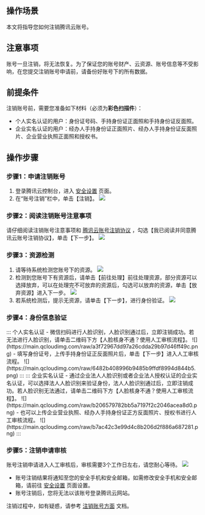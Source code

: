 ## 操作场景

本文将指导您如何注销腾讯云账号。

## 注意事项

账号一旦注销，将无法恢复。为了保证您的账号财产、云资源、账号信息等不受影响，在您提交注销账号申请前，请备份好账号下的所有数据。

## 前提条件

注销账号前，需要您准备如下材料（必须为**彩色扫描件**）：

- 个人实名认证的用户：身份证号码、手持身份证正面照和手持身份证反面照。
- 企业实名认证的用户：经办人手持身份证正面照片、经办人手持身份证反面照片、企业营业执照正面照和授权书。

## 操作步骤

### 步骤1：申请注销账号

1. 登录腾讯云控制台，进入 [安全设置](https://console.cloud.tencent.com/developer/security) 页面。
2. 在“账号注销”栏中，单击【注销】。
![](https://main.qcloudimg.com/raw/04818a4a4ae9cd0d04b280c5d805511f.png)

### 步骤2：阅读注销账号注意事项

请仔细阅读注销账号注意事项和 [腾讯云账号注销协议](https://cloud.tencent.com/document/product/301/30251) ，勾选【我已阅读并同意腾讯云账号注销协议】，单击【下一步】。
![](https://main.qcloudimg.com/raw/a582b318588004b7f33b1566f0c5b680.png)

### 步骤3：资源检测

1. 请等待系统检测您账号下的资源。
![](https://main.qcloudimg.com/raw/e08f7e6a8087227f80d980707d77b95d.png)
2. 检测到您账号下有资源后，请单击【前往处理】前往处理资源，部分资源可以选择放弃，可以在处理完不可放弃的资源后，勾选可以放弃的资源，单击【放弃资源】进入下一步。
![](https://main.qcloudimg.com/raw/04f54b247c0211e7f099a0b67e0b1a1d.png)
3. 若系统检测后，提示无资源，请单击【下一步】，进行身份验证。
![](https://main.qcloudimg.com/raw/b0275073fc8853977f4759ab36da08eb.png)

### 步骤4：身份信息验证
<dx-tabs>
::: 个人实名认证
- 微信扫码进行人脸识别，人脸识别通过后，立即注销成功。若无法进行人脸识别，请单击二维码下方【人脸核身不通？使用人工审核流程】。
![](https://main.qcloudimg.com/raw/a3f72967dd97a26cdda29b97d46ff49c.png)
- 填写身份证号，上传手持身份证正反面照片后，单击【下一步】进入人工审核流程。
![](https://main.qcloudimg.com/raw/6482b408996b9485b9ffdf8994d844b5.png)
:::
::: 企业实名认证
- 通过企业法人人脸识别或者企业法人授权认证的企业实名认证，可以选择法人人脸识别来验证身份，法人人脸识别通过后，立即注销成功。若人脸识别无法通过，请单击二维码下方【人脸核身不通？使用人工审核流程】。
![](https://main.qcloudimg.com/raw/b206579782bb5a7197f2c2046acea8d0.png)
- 也可以上传企业营业执照、经办人手持身份证正方反面照片、授权书进行人工审核流程。
![](https://main.qcloudimg.com/raw/b7ac42c3e99d4c8b206d2f886a687281.png)
:::
</dx-tabs>


### 步骤5：注销申请审核

账号注销申请进入人工审核后，审核需要3个工作日左右，请您耐心等待。
![](https://main.qcloudimg.com/raw/54a2d721b9128bbdb15095fba73662aa.png)
- 账号注销结果将通知至您的安全手机和安全邮箱，如需修改安全手机和安全邮箱，请前往 [安全设置](https://console.cloud.tencent.com/developer/security) 页面设置。
- 账号注销后，您将无法以该账号登录腾讯云网站。

注销过程中，如有疑惑，请参考 [注销账号方面](https://cloud.tencent.com/document/product/378/30252) 文档。


